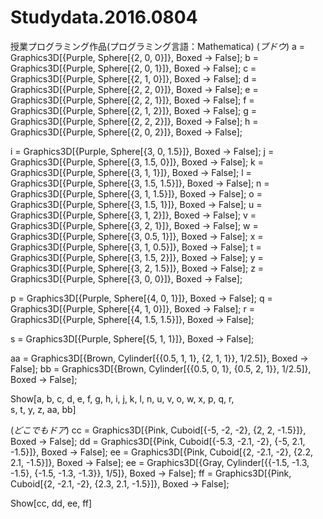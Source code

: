 # Studydata.2016.0804
授業プログラミング作品(プログラミング言語：Mathematica)
(*ブドウ*)
a = Graphics3D[{Purple, Sphere[{2, 0, 0}]}, Boxed -> False];
b = Graphics3D[{Purple, Sphere[{2, 0, 1}]}, Boxed -> False];
c = Graphics3D[{Purple, Sphere[{2, 1, 0}]}, Boxed -> False];
d = Graphics3D[{Purple, Sphere[{2, 2, 0}]}, Boxed -> False];
e = Graphics3D[{Purple, Sphere[{2, 2, 1}]}, Boxed -> False];
f = Graphics3D[{Purple, Sphere[{2, 1, 2}]}, Boxed -> False];
g = Graphics3D[{Purple, Sphere[{2, 2, 2}]}, Boxed -> False];
h = Graphics3D[{Purple, Sphere[{2, 0, 2}]}, Boxed -> False];

i = Graphics3D[{Purple, Sphere[{3, 0, 1.5}]}, Boxed -> False];
j = Graphics3D[{Purple, Sphere[{3, 1.5, 0}]}, Boxed -> False];
k = Graphics3D[{Purple, Sphere[{3, 1, 1}]}, Boxed -> False];
l = Graphics3D[{Purple, Sphere[{3, 1.5, 1.5}]}, Boxed -> False];
n = Graphics3D[{Purple, Sphere[{3, 1, 1.5}]}, Boxed -> False];
o = Graphics3D[{Purple, Sphere[{3, 1.5, 1}]}, Boxed -> False];
u = Graphics3D[{Purple, Sphere[{3, 1, 2}]}, Boxed -> False];
v = Graphics3D[{Purple, Sphere[{3, 2, 1}]}, Boxed -> False];
w = Graphics3D[{Purple, Sphere[{3, 0.5, 1}]}, Boxed -> False];
x = Graphics3D[{Purple, Sphere[{3, 1, 0.5}]}, Boxed -> False];
t = Graphics3D[{Purple, Sphere[{3, 1.5, 2}]}, Boxed -> False];
y = Graphics3D[{Purple, Sphere[{3, 2, 1.5}]}, Boxed -> False];
z = Graphics3D[{Purple, Sphere[{3, 0, 0}]}, Boxed -> False];

p = Graphics3D[{Purple, Sphere[{4, 0, 1}]}, Boxed -> False];
q = Graphics3D[{Purple, Sphere[{4, 1, 0}]}, Boxed -> False];
r = Graphics3D[{Purple, Sphere[{4, 1.5, 1.5}]}, Boxed -> False];

s = Graphics3D[{Purple, Sphere[{5, 1, 1}]}, Boxed -> False];


aa = Graphics3D[{Brown, Cylinder[{{0.5, 1, 1}, {2, 1, 1}}, 1/2.5]}, 
   Boxed -> False];
bb = Graphics3D[{Brown, Cylinder[{{0.5, 0, 1}, {0.5, 2, 1}}, 1/2.5]}, 
   Boxed -> False];

Show[a, b, c, d, e, f, g, h, i, j, k, l, n, u, v, o, w, x, p, q, r, \
s, t, y, z, aa, bb]

(*どこでもドア*)
cc = Graphics3D[{Pink, Cuboid[{-5, -2, -2}, {2, 2, -1.5}]}, 
   Boxed -> False];
dd = Graphics3D[{Pink, Cuboid[{-5.3, -2.1, -2}, {-5, 2.1, -1.5}]}, 
   Boxed -> False];
ee = Graphics3D[{Pink, Cuboid[{2, -2.1, -2}, {2.2, 2.1, -1.5}]}, 
   Boxed -> False];
ee = Graphics3D[{Gray, 
    Cylinder[{{-1.5, -1.3, -1.5}, {-1.5, -1.3, -1.3}}, 1/5]}, 
   Boxed -> False];
ff = Graphics3D[{Pink, Cuboid[{2, -2.1, -2}, {2.3, 2.1, -1.5}]}, 
   Boxed -> False];


Show[cc, dd, ee, ff]
